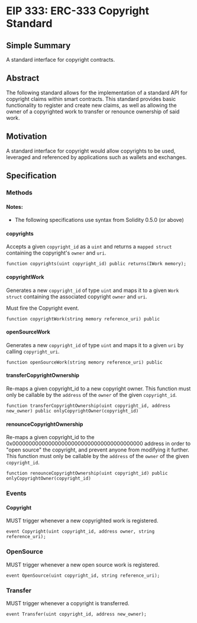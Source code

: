 # EIP 333: ERC-333 Copyright Standard

## Simple Summary

A standard interface for copyright contracts.

## Abstract

The following standard allows for the implementation of a standard API for copyright claims within smart contracts. This standard provides basic functionality to register and create new claims, as well as allowing the owner of a copyrighted work to transfer or renounce ownership of said work.

## Motivation

 A standard interface for copyright would allow copyrights to be used, leveraged and referenced by applications such as wallets and exchanges.

## Specification

### Methods

#### Notes:

  * The following specifications use syntax from Solidity 0.5.0 (or above)

#### copyrights

Accepts a given `copyright_id` as a `uint` and returns a `mapped struct` containing the copyright's `owner` and `uri`.

```Solidity
function copyrights(uint copyright_id) public returns(IWork memory);
```

#### copyrightWork

Generates a new `copyright_id` of type `uint` and maps it to a given `Work struct` containing the associated copyright `owner` and `uri`.

Must fire the Copyright event.

```Solidity
function copyrightWork(string memory reference_uri) public
```

#### openSourceWork

Generates a new `copyright_id` of type `uint` and maps it to a given `uri` by calling `copyright_uri`.

```Solidity
function openSourceWork(string memory reference_uri) public
```


#### transferCopyrightOwnership

Re-maps a given copyright_id to a new copyright owner. This function must only be callable by the `address` of the `owner` of the given `copyright_id`.

```Solidity
function transferCopyrightOwnership(uint copyright_id, address new_owner) public onlyCopyrightOwner(copyright_id)
```

#### renounceCopyrightOwnership

Re-maps a given copyright_id to the 0x0000000000000000000000000000000000000000 address in order to "open source" the copyright, and prevent anyone from modifying it further. This function must only be callable by the `address` of the `owner` of the given `copyright_id`.

```Solidity
function renounceCopyrightOwnership(uint copyright_id) public onlyCopyrightOwner(copyright_id)
```

### Events

#### Copyright

MUST trigger whenever a new copyrighted work is registered.

```Solidity
event Copyright(uint copyright_id, address owner, string reference_uri);
```

### OpenSource

MUST trigger whenever a new open source work is registered.

```Solidity
event OpenSource(uint copyright_id, string reference_uri);
```

### Transfer

MUST trigger whenever a copyright is transferred.

```Solidity
event Transfer(uint copyright_id, address new_owner);
```
